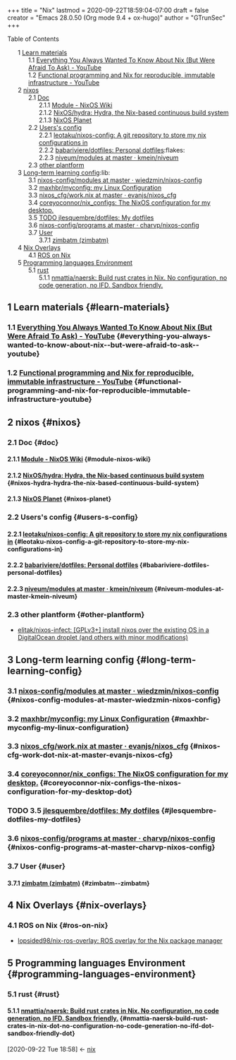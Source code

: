 +++
title = "Nix"
lastmod = 2020-09-22T18:59:04-07:00
draft = false
creator = "Emacs 28.0.50 (Org mode 9.4 + ox-hugo)"
author = "GTrunSec"
+++

<style>
  .ox-hugo-toc ul {
    list-style: none;
  }
</style>
<div class="ox-hugo-toc toc">
<div></div>

<div class="heading">Table of Contents</div>

- <span class="section-num">1</span> [Learn materials](#learn-materials)
    - <span class="section-num">1.1</span> [Everything You Always Wanted To Know About Nix (But Were Afraid To Ask) - YouTube](#everything-you-always-wanted-to-know-about-nix--but-were-afraid-to-ask--youtube)
    - <span class="section-num">1.2</span> [Functional programming and Nix for reproducible, immutable infrastructure - YouTube](#functional-programming-and-nix-for-reproducible-immutable-infrastructure-youtube)
- <span class="section-num">2</span> [nixos](#nixos)
    - <span class="section-num">2.1</span> [Doc](#doc)
        - <span class="section-num">2.1.1</span> [Module - NixOS Wiki](#module-nixos-wiki)
        - <span class="section-num">2.1.2</span> [NixOS/hydra: Hydra, the Nix-based continuous build system](#nixos-hydra-hydra-the-nix-based-continuous-build-system)
        - <span class="section-num">2.1.3</span> [NixOS Planet](#nixos-planet)
    - <span class="section-num">2.2</span> [Users's config](#users-s-config)
        - <span class="section-num">2.2.1</span> [leotaku/nixos-config: A git repository to store my nix configurations in](#leotaku-nixos-config-a-git-repository-to-store-my-nix-configurations-in)
        - <span class="section-num">2.2.2</span> [babariviere/dotfiles: Personal dotfiles](#babariviere-dotfiles-personal-dotfiles):flakes:
        - <span class="section-num">2.2.3</span> [niveum/modules at master · kmein/niveum](#niveum-modules-at-master-kmein-niveum)
    - <span class="section-num">2.3</span> [other plantform](#other-plantform)
- <span class="section-num">3</span> [Long-term learning config](#long-term-learning-config):lib:
    - <span class="section-num">3.1</span> [nixos-config/modules at master · wiedzmin/nixos-config](#nixos-config-modules-at-master-wiedzmin-nixos-config)
    - <span class="section-num">3.2</span> [maxhbr/myconfig: my Linux Configuration](#maxhbr-myconfig-my-linux-configuration)
    - <span class="section-num">3.3</span> [nixos\_cfg/work.nix at master · evanjs/nixos\_cfg](#nixos-cfg-work-dot-nix-at-master-evanjs-nixos-cfg)
    - <span class="section-num">3.4</span> [coreyoconnor/nix\_configs: The NixOS configuration for my desktop.](#coreyoconnor-nix-configs-the-nixos-configuration-for-my-desktop-dot)
    - <span class="section-num">3.5</span> [<span class="org-todo todo TODO">TODO</span> jlesquembre/dotfiles: My dotfiles](#jlesquembre-dotfiles-my-dotfiles)
    - <span class="section-num">3.6</span> [nixos-config/programs at master · charvp/nixos-config](#nixos-config-programs-at-master-charvp-nixos-config)
    - <span class="section-num">3.7</span> [User](#user)
        - <span class="section-num">3.7.1</span> [zimbatm (zimbatm)](#zimbatm--zimbatm)
- <span class="section-num">4</span> [Nix Overlays](#nix-overlays)
    - <span class="section-num">4.1</span> [ROS on Nix](#ros-on-nix)
- <span class="section-num">5</span> [Programming languages Environment](#programming-languages-environment)
    - <span class="section-num">5.1</span> [rust](#rust)
        - <span class="section-num">5.1.1</span> [nmattia/naersk: Build rust crates in Nix. No configuration, no code generation, no IFD. Sandbox friendly.](#nmattia-naersk-build-rust-crates-in-nix-dot-no-configuration-no-code-generation-no-ifd-dot-sandbox-friendly-dot)

</div>
<!--endtoc-->



## <span class="section-num">1</span> Learn materials {#learn-materials}


### <span class="section-num">1.1</span> [Everything You Always Wanted To Know About Nix (But Were Afraid To Ask) - YouTube](https://www.youtube.com/watch?v=2mG0zM%5FwtYs) {#everything-you-always-wanted-to-know-about-nix--but-were-afraid-to-ask--youtube}


### <span class="section-num">1.2</span> [Functional programming and Nix for reproducible, immutable infrastructure - YouTube](https://www.youtube.com/watch?v=mKXLAbrKrno) {#functional-programming-and-nix-for-reproducible-immutable-infrastructure-youtube}


## <span class="section-num">2</span> nixos {#nixos}


### <span class="section-num">2.1</span> Doc {#doc}


#### <span class="section-num">2.1.1</span> [Module - NixOS Wiki](https://nixos.wiki/wiki/Module) {#module-nixos-wiki}


#### <span class="section-num">2.1.2</span> [NixOS/hydra: Hydra, the Nix-based continuous build system](https://github.com/NixOS/hydra) {#nixos-hydra-hydra-the-nix-based-continuous-build-system}


#### <span class="section-num">2.1.3</span> [NixOS Planet](https://planet.nixos.org/) {#nixos-planet}


### <span class="section-num">2.2</span> Users's config {#users-s-config}


#### <span class="section-num">2.2.1</span> [leotaku/nixos-config: A git repository to store my nix configurations in](https://github.com/leotaku/nixos-config) {#leotaku-nixos-config-a-git-repository-to-store-my-nix-configurations-in}


#### <span class="section-num">2.2.2</span> [babariviere/dotfiles: Personal dotfiles](https://github.com/babariviere/dotfiles) {#babariviere-dotfiles-personal-dotfiles}


#### <span class="section-num">2.2.3</span> [niveum/modules at master · kmein/niveum](https://github.com/kmein/niveum/tree/master/modules) {#niveum-modules-at-master-kmein-niveum}


### <span class="section-num">2.3</span> other plantform {#other-plantform}

-   [elitak/nixos-infect: [GPLv3+] install nixos over the existing OS in a DigitalOcean droplet (and others with minor modifications)](https://github.com/elitak/nixos-infect)


## <span class="section-num">3</span> Long-term learning config {#long-term-learning-config}


### <span class="section-num">3.1</span> [nixos-config/modules at master · wiedzmin/nixos-config](https://github.com/wiedzmin/nixos-config/tree/master/modules) {#nixos-config-modules-at-master-wiedzmin-nixos-config}


### <span class="section-num">3.2</span> [maxhbr/myconfig: my Linux Configuration](https://github.com/maxhbr/myconfig) {#maxhbr-myconfig-my-linux-configuration}


### <span class="section-num">3.3</span> [nixos\_cfg/work.nix at master · evanjs/nixos\_cfg](https://github.com/evanjs/nixos%5Fcfg/blob/master/modules/home-manager/randr/work.nix) {#nixos-cfg-work-dot-nix-at-master-evanjs-nixos-cfg}


### <span class="section-num">3.4</span> [coreyoconnor/nix\_configs: The NixOS configuration for my desktop.](https://github.com/coreyoconnor/nix%5Fconfigs/tree/master) {#coreyoconnor-nix-configs-the-nixos-configuration-for-my-desktop-dot}


### <span class="org-todo todo TODO">TODO</span> <span class="section-num">3.5</span> [jlesquembre/dotfiles: My dotfiles](https://github.com/jlesquembre/dotfiles/tree/master) {#jlesquembre-dotfiles-my-dotfiles}


### <span class="section-num">3.6</span> [nixos-config/programs at master · charvp/nixos-config](https://github.com/charvp/nixos-config/tree/master/programs) {#nixos-config-programs-at-master-charvp-nixos-config}


### <span class="section-num">3.7</span> User {#user}


#### <span class="section-num">3.7.1</span> [zimbatm (zimbatm)](https://github.com/zimbatm) {#zimbatm--zimbatm}


## <span class="section-num">4</span> Nix Overlays {#nix-overlays}


### <span class="section-num">4.1</span> ROS on Nix {#ros-on-nix}

-   [lopsided98/nix-ros-overlay: ROS overlay for the Nix package manager](robot.md)


## <span class="section-num">5</span> Programming languages Environment {#programming-languages-environment}


### <span class="section-num">5.1</span> rust {#rust}


#### <span class="section-num">5.1.1</span> [nmattia/naersk: Build rust crates in Nix. No configuration, no code generation, no IFD. Sandbox friendly.](https://github.com/nmattia/naersk) {#nmattia-naersk-build-rust-crates-in-nix-dot-no-configuration-no-code-generation-no-ifd-dot-sandbox-friendly-dot}

<span class="timestamp-wrapper"><span class="timestamp">[2020-09-22 Tue 18:58] </span></span> <- [nix](rust.md)
